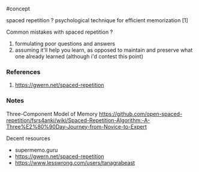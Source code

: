 #concept

spaced repetition
?
psychological technique for efficient memorization [1]
<!--LEARN:wjD3oEJh-->

Common mistakes with spaced repetition
?
1. formulating poor questions and answers
2. assuming it'll help you learn, as opposed to maintain and preserve what one already learned (although i'd contest this point)
### References
1. https://gwern.net/spaced-repetition
<!--LEARN:8VCLWdvI-->

### Notes


Three-Component Model of Memory
https://github.com/open-spaced-repetition/fsrs4anki/wiki/Spaced-Repetition-Algorithm:-A-Three%E2%80%90Day-Journey-from-Novice-to-Expert


Decent resources
- supermemo.guru
- https://gwern.net/spaced-repetition
- https://www.lesswrong.com/users/tanagrabeast



